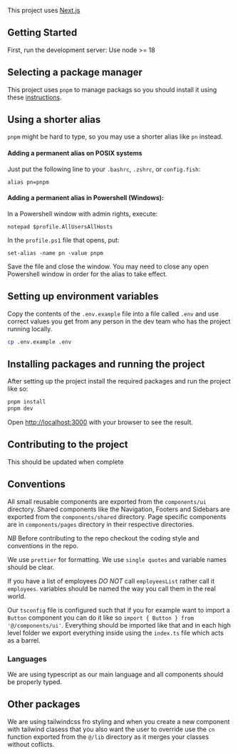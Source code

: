 This project uses [Next.js](https://nextjs.org/) 
## Getting Started

First, run the development server:
Use node >= 18

## Selecting a package manager

This project uses `pnpm` to manage packags so you should install it using these [instructions](https://pnpm.io/installation).

## Using a shorter alias

`pnpm` might be hard to type, so you may use a shorter alias like `pn` instead. 

#### Adding a permanent alias on POSIX systems

Just put the following line to your `.bashrc`, `.zshrc`, or `config.fish`:

```
alias pn=pnpm
```

#### Adding a permanent alias in Powershell (Windows):

In a Powershell window with admin rights, execute:

```
notepad $profile.AllUsersAllHosts
```

In the `profile.ps1` file that opens, put:

```
set-alias -name pn -value pnpm
```

Save the file and close the window. You may need to close any open Powershell window in order for the alias to take effect.

## Setting up environment variables
Copy the contents of the `.env.example` file into a file called `.env` and use correct values you get from any person in the dev team who has the project running locally.

```bash
cp .env.example .env
```

## Installing packages and running the project
After setting up the project install the required packages and run the project like so:

```bash
pnpm install
pnpm dev
```
Open [http://localhost:3000](http://localhost:3000) with your browser to see the result.


## Contributing to the project
This should be updated when complete

## Conventions
All small reusable components are exported from the `components/ui` directory. Shared components like the Navigation, Footers and Sidebars are exported from the `components/shared` directory. Page specific components are in `components/pages` directory in their respective directories.

*NB* Before contributing to the repo checkout the coding style and conventions in the repo.

We use `prettier` for formatting. We use `single quotes` and variable names should be clear.

If you have a list of employees *DO NOT* call `employeesList` rather call it `employees`. variables should be named the way you call them in the real world. 

Our `tsconfig` file is configured such that if you for example want to import a `Button` component you can do it like so `import { Button } from '@/components/ui'`. Everything should be imported like that and in each high level folder we export everything inside using the `index.ts` file which acts as a barrel.

### Languages
We are using typescript as our main language and all components should be properly typed.

## Other packages
We are using tailwindcss fro styling and when you create a new component with tailwind clasess that you also want the user to override use the `cn` function exported from the `@/lib` directory as it merges your classes without coflicts.
